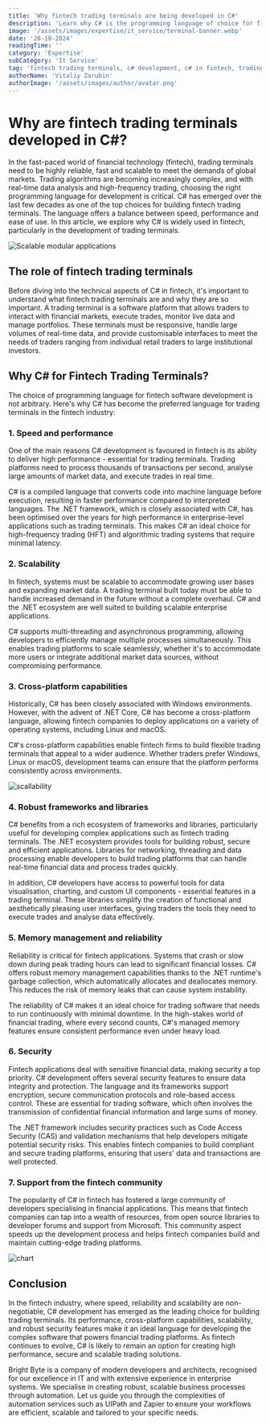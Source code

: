 ```yaml
---
title: 'Why fintech trading terminals are being developed in C#'
description: 'Learn why C# is the programming language of choice for fintech trading terminals in 2024. Discover its advantages in speed, reliability and scalability for complex financial systems.'
image: '/assets/images/expertise/it_service/terminal-banner.webp'
date: '28-10-2024'
readingTime: ''
category: 'Expertise'
subCategory: 'It Service'
tag: 'fintech trading terminals, c# development, c# in fintech, trading software c#'
authorName: 'Vitaliy Zarubin'
authorImage: '/assets/images/author/avatar.png'
---
```


# Why are fintech trading terminals developed in C#?

In the fast-paced world of financial technology (fintech), trading terminals need to be highly reliable, fast and scalable to meet the demands of global markets. Trading algorithms are becoming increasingly complex, and with real-time data analysis and high-frequency trading, choosing the right programming language for development is critical. C# has emerged over the last few decades as one of the top choices for building fintech trading terminals. The language offers a balance between speed, performance and ease of use. In this article, we explore why C# is widely used in fintech, particularly in the development of trading terminals.

![Scalable modular applications](https://imgur.com/2XZNZU7.jpg)

## The role of fintech trading terminals

Before diving into the technical aspects of C# in fintech, it's important to understand what fintech trading terminals are and why they are so important. A trading terminal is a software platform that allows traders to interact with financial markets, execute trades, monitor live data and manage portfolios. These terminals must be responsive, handle large volumes of real-time data, and provide customisable interfaces to meet the needs of traders ranging from individual retail traders to large institutional investors.

## Why C# for Fintech Trading Terminals?

The choice of programming language for fintech software development is not arbitrary. Here's why C# has become the preferred language for trading terminals in the fintech industry:

### 1. Speed and performance

One of the main reasons C# development is favoured in fintech is its ability to deliver high performance - essential for trading terminals. Trading platforms need to process thousands of transactions per second, analyse large amounts of market data, and execute trades in real time.

C# is a compiled language that converts code into machine language before execution, resulting in faster performance compared to interpreted languages. The .NET framework, which is closely associated with C#, has been optimised over the years for high performance in enterprise-level applications such as trading terminals. This makes C# an ideal choice for high-frequency trading (HFT) and algorithmic trading systems that require minimal latency.

### 2. Scalability

In fintech, systems must be scalable to accommodate growing user bases and expanding market data. A trading terminal built today must be able to handle increased demand in the future without a complete overhaul. C# and the .NET ecosystem are well suited to building scalable enterprise applications.

C# supports multi-threading and asynchronous programming, allowing developers to efficiently manage multiple processes simultaneously. This enables trading platforms to scale seamlessly, whether it's to accommodate more users or integrate additional market data sources, without compromising performance.

### 3. Cross-platform capabilities

Historically, C# has been closely associated with Windows environments. However, with the advent of .NET Core, C# has become a cross-platform language, allowing fintech companies to deploy applications on a variety of operating systems, including Linux and macOS.

C#'s cross-platform capabilities enable fintech firms to build flexible trading terminals that appeal to a wider audience. Whether traders prefer Windows, Linux or macOS, development teams can ensure that the platform performs consistently across environments.

![scallability](https://imgur.com/sk49bVb.jpg)

### 4. Robust frameworks and libraries

C# benefits from a rich ecosystem of frameworks and libraries, particularly useful for developing complex applications such as fintech trading terminals. The .NET ecosystem provides tools for building robust, secure and efficient applications. Libraries for networking, threading and data processing enable developers to build trading platforms that can handle real-time financial data and process trades quickly.

In addition, C# developers have access to powerful tools for data visualisation, charting, and custom UI components - essential features in a trading terminal. These libraries simplify the creation of functional and aesthetically pleasing user interfaces, giving traders the tools they need to execute trades and analyse data effectively.

### 5. Memory management and reliability

Reliability is critical for fintech applications. Systems that crash or slow down during peak trading hours can lead to significant financial losses. C# offers robust memory management capabilities thanks to the .NET runtime's garbage collection, which automatically allocates and deallocates memory. This reduces the risk of memory leaks that can cause system instability.

The reliability of C# makes it an ideal choice for trading software that needs to run continuously with minimal downtime. In the high-stakes world of financial trading, where every second counts, C#'s managed memory features ensure consistent performance even under heavy load.

### 6. Security

Fintech applications deal with sensitive financial data, making security a top priority. C# development offers several security features to ensure data integrity and protection. The language and its frameworks support encryption, secure communication protocols and role-based access control. These are essential for trading software, which often involves the transmission of confidential financial information and large sums of money.

The .NET framework includes security practices such as Code Access Security (CAS) and validation mechanisms that help developers mitigate potential security risks. This enables fintech companies to build compliant and secure trading platforms, ensuring that users' data and transactions are well protected.

### 7. Support from the fintech community

The popularity of C# in fintech has fostered a large community of developers specialising in financial applications. This means that fintech companies can tap into a wealth of resources, from open source libraries to developer forums and support from Microsoft. This community aspect speeds up the development process and helps fintech companies build and maintain cutting-edge trading platforms.

![chart](https://imgur.com/G3wmUfI.jpg)

## Conclusion

In the fintech industry, where speed, reliability and scalability are non-negotiable, C# development has emerged as the leading choice for building trading terminals. Its performance, cross-platform capabilities, scalability, and robust security features make it an ideal language for developing the complex software that powers financial trading platforms. As fintech continues to evolve, C# is likely to remain an option for creating high performance, secure and scalable trading solutions.

Bright Byte is a company of modern developers and architects, recognised for our excellence in IT and with extensive experience in enterprise systems. We specialise in creating robust, scalable business processes through automation. Let us guide you through the complexities of automation services such as UIPath and Zapier to ensure your workflows are efficient, scalable and tailored to your specific needs.
